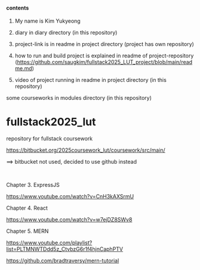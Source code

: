 #### contents 

1. My name is Kim Yukyeong


2. diary in diary directory (in this repository)


3. project-link is in readme in project directory (project has own repository)


4. how to run and build project is explained in readme of project-repository  (https://github.com/saugkim/fullstack2025_LUT_project/blob/main/readme.md)


5. video of project running in readme in project directory (in this repository)   


some courseworks in modules directory (in this repository)   



# fullstack2025_lut
repository for fullstack coursework

https://bitbucket.org/2025coursework_lut/coursework/src/main/

==> bitbucket not used, decided to use github instead


<br> 

Chapter 3. ExpressJS

https://www.youtube.com/watch?v=CnH3kAXSrmU



Chapter 4. React 

https://www.youtube.com/watch?v=w7ejDZ8SWv8



Chapter 5. MERN 

https://www.youtube.com/playlist?list=PLTMNWTDdd5z_CtvbzG6r1f4hjnCaphPTV

https://github.com/bradtraversy/mern-tutorial
